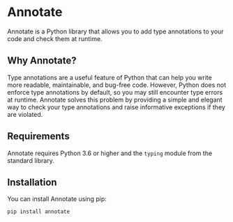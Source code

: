 # Annotate

Annotate is a Python library that allows you to add type annotations to your code and check them at runtime.

## Why Annotate?

Type annotations are a useful feature of Python that can help you write more readable, maintainable, and bug-free code. However, Python does not enforce type annotations by default, so you may still encounter type errors at runtime. Annotate solves this problem by providing a simple and elegant way to check your type annotations and raise informative exceptions if they are violated.

## Requirements

Annotate requires Python 3.6 or higher and the `typing` module from the standard library.

## Installation

You can install Annotate using pip:

```bash
pip install annotate